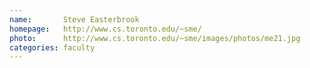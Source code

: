 ```yaml
---
name:       Steve Easterbrook
homepage:   http://www.cs.toronto.edu/~sme/
photo:      http://www.cs.toronto.edu/~sme/images/photos/me21.jpg
categories: faculty
---
```

